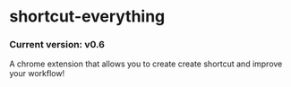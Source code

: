 # shortcut-everything
### Current version: v0.6
A chrome extension that allows you to create create shortcut and improve your workflow!


